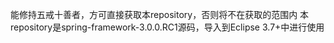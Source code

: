 能修持五戒十善者，方可直接获取本repository，否则将不在获取的范围内
本repository是spring-framework-3.0.0.RC1源码，导入到Eclipse 3.7+中进行使用
